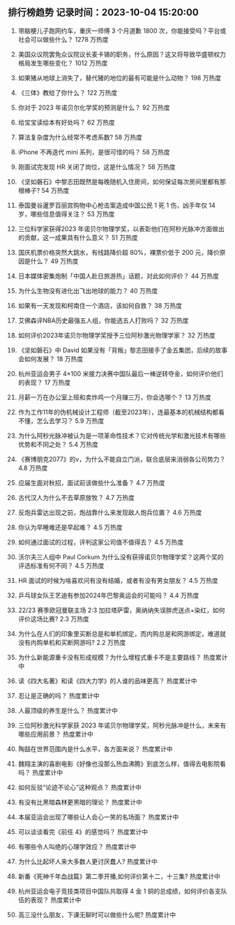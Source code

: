 
## 排行榜趋势 记录时间：2023-10-04 15:20:00
  
  1. 带脑梗儿子跑网约车，重庆一师傅 3 个月道歉 1800 次，你能接受吗？平台或社会可以做些什么？ 1278 万热度
    
  2. 美国众议院罢免众议院议长麦卡锡的职务，什么原因？这又将导致华盛顿权力格局发生哪些变化？ 1012 万热度
    
  3. 如果猪从地球上消失了，替代猪的地位的最有可能是什么动物？ 198 万热度
    
  4. 《三体》教给了你什么？ 122 万热度
    
  5. 你对于 2023 年诺贝尔化学奖的预测是什么？ 92 万热度
    
  6. 给宝宝读绘本有好处吗？ 62 万热度
    
  7. 算法复杂度为什么经常不考虑系数? 58 万热度
    
  8. iPhone 不再迭代 mini 系列，是很可惜的吗？ 58 万热度
    
  9. 刚面试完发现 HR 关闭了岗位，这是什么情况？ 58 万热度
    
  10. 《坚如磐石》中黎志田既然是每晚随机入住房间，如何保证每次房间里都有那根棒子? 54 万热度
    
  11. 泰国曼谷暹罗百丽宫购物中心枪击案造成中国公民 1 死 1 伤，凶手年仅 14 岁，哪些信息值得关注？ 53 万热度
    
  12. 三位科学家获得2023 年诺贝尔物理学奖，以表彰他们在阿秒光脉冲方面做出的贡献，这一成果具有什么意义？ 51 万热度
    
  13. 国庆机票价格突然大跳水，有线路降价超 80%，裸票价低于 200 元，降价原因是什么？ 49 万热度
    
  14. 日本媒体密集炮制「中国人赴日旅游热」话题，对此如何评价？ 44 万热度
    
  15. 为什么生物没有进化出飞出地球的能力？ 40 万热度
    
  16. 如果有一天发现和柯南住一个酒店，该如何自救？ 38 万热度
    
  17. 艾佛森评NBA历史最强五人组，你能选五人打败吗？ 32 万热度
    
  18. 如何评价2023年诺贝尔物理学奖授予三位阿秒激光物理学家？ 32 万热度
    
  19. 《坚如磐石》中 David 如果没有「背叛」黎志田接手了金五集团，后续的故事会如何发展？ 18 万热度
    
  20. 杭州亚运会男子 4×100 米接力决赛中国队最后一棒逆转夺金，如何评价他们的表现？ 17 万热度
    
  21. 月薪一万在办公室上班和卖炸鸡一个月赚三万，你会选哪个？ 13 万热度
    
  22. 作为工作11年的伪机械设计工程师（截至2023年），连最基本的机械结构都看不懂，怎么去学习？ 5.9 万热度
    
  23. 为什么阿秒光脉冲被认为是一项革命性技术？它对传统光学和激光技术有哪些优势和不同之处？ 5.4 万热度
    
  24. 《赛博朋克2077》的v，为什么不能自立门派，联合底层来消弱各公司势力？ 4.8 万热度
    
  25. 应届生面对秋招，面试前该做些什么准备？ 4.7 万热度
    
  26. 古代汉人为什么不去草原放牧？ 4.7 万热度
    
  27. 反炮兵雷达出现之前，炮战靠什么来发现敌人炮兵位置？ 4.6 万热度
    
  28. 你认为早睡难还是早起难？ 4.5 万热度
    
  29. 如何通过面试的过程，评判这家公司值不值得去？ 4.5 万热度
    
  30. 沃尔夫三人组中 Paul Corkum 为什么没有获得诺贝尔物理学奖？这两个奖的评选标准有何不同？ 4.5 万热度
    
  31. HR 面试的时候为啥喜欢问有没有结婚，或者有没有男女朋友？ 4.5 万热度
    
  32. 乒乓球女队王艺迪有参加2024年巴黎奥运会的可能吗？ 4.4 万热度
    
  33. 22/23 赛季欧冠曼联主场 2:3 加拉塔萨雷，奥纳纳失误胖虎送点+染红，如何评价这场比赛? 2.3 万热度
    
  34. 为什么在人们的印象里买断总是和单机绑定，而内购总是和网游绑定，难道就没有内购单机和买断网游吗? 2.2 万热度
    
  35. 为什么新能源重卡没有形成规模？为什么增程式重卡不是主要路线？ 热度累计中
    
  36. 读《四大名著》和读《四大力学》的人谁的品味更高？ 热度累计中
    
  37. 忍让是正确的吗？ 热度累计中
    
  38. 人最顶级的养生是什么？ 热度累计中
    
  39. 三位阿秒激光科学家获 2023 年诺贝尔物理学奖，阿秒光脉冲是什么，未来有哪些应用前景？ 热度累计中
    
  40. 陶喆在世界范围内是什么水平，各方面来说？ 热度累计中
    
  41. 魏翔主演的喜剧电影《好像也没那么热血沸腾》到底怎么样，值得去电影院看吗？ 热度累计中
    
  42. 如何反驳“论迹不论心”这种观点？ 热度累计中
    
  43. 有没有比黑暗森林更黑暗的理论？ 热度累计中
    
  44. 本届亚运会出现了哪些让人会心一笑的名场面？ 热度累计中
    
  45. 可以谈谈看完《前任 4》的感觉吗？ 热度累计中
    
  46. 有哪些令人叫绝的心理学效应？ 热度累计中
    
  47. 为什么比起坏人来大多数人更讨厌蠢人? 热度累计中
    
  48. 新番《死神千年血战篇》第二季开播,如何评价第十二，十三集? 热度累计中
    
  49. 杭州亚运会电子竞技类项目中国队共取得 4 金 1 铜的总成绩，如何评价各支队伍的表现？ 热度累计中
    
  50. 高三没什么朋友，下课无聊时可以做些什么呢? 热度累计中
    